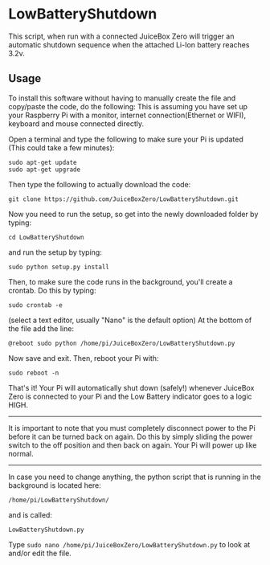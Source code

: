 # LowBatteryShutdown
This script, when run with a connected JuiceBox Zero will trigger an automatic shutdown sequence when the attached Li-Ion battery reaches 3.2v.

## Usage
To install this software without having to manually create the file and copy/paste the code, do the following:
This is assuming you have set up your Raspberry Pi with a monitor, internet connection(Ethernet or WIFI), keyboard and mouse connected directly. 

Open a terminal and type the following to make sure your Pi is updated (This could take a few minutes):
```
sudo apt-get update
sudo apt-get upgrade
```
Then type the following to actually download the code:
```
git clone https://github.com/JuiceBoxZero/LowBatteryShutdown.git
```
Now you need to run the setup, so get into the newly downloaded folder by typing:
```
cd LowBatteryShutdown
```
and run the setup by typing:
```
sudo python setup.py install
```
Then, to make sure the code runs in the background, you'll create a crontab.
Do this by typing:
```
sudo crontab -e
```
(select a text editor, usually "Nano" is the default option)
At the bottom of the file add the line:
```
@reboot sudo python /home/pi/JuiceBoxZero/LowBatteryShutdown.py
```
Now save and exit.
Then, reboot your Pi with:
```
sudo reboot -n
```
That's it!
Your Pi will automatically shut down (safely!) whenever JuiceBox Zero is connected to your Pi and the Low Battery indicator goes to a logic HIGH.

*****
It is important to note that you must completely disconnect power to the Pi before it can be turned back on again. 
Do this by simply sliding the power switch to the off position and then back on again. Your Pi will power up like normal.
*****

In case you need to change anything, the python script that is running in the background is located here:
```
/home/pi/LowBatteryShutdown/
```
and is called:
```
LowBatteryShutdown.py
```

Type ```sudo nano /home/pi/JuiceBoxZero/LowBatteryShutdown.py``` to look at and/or edit the file. 
